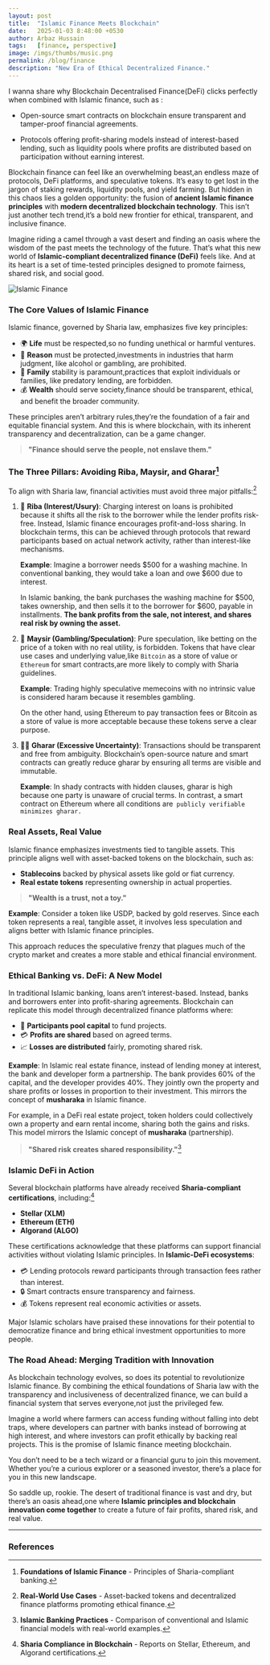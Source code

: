 ```yaml
---
layout: post
title:  "Islamic Finance Meets Blockchain"
date:   2025-01-03 8:48:00 +0530
author: Arbaz Hussain
tags:   [finance, perspective]
image: /imgs/thumbs/music.png
permalink: /blog/finance
description: "New Era of Ethical Decentralized Finance."
---
```


I wanna share why Blockchain Decentralised Finance(DeFi) clicks perfectly when combined with Islamic finance, such as :

- Open-source smart contracts on blockchain ensure transparent and tamper-proof financial agreements.

- Protocols offering profit-sharing models instead of interest-based lending, such as liquidity pools where profits are distributed based on participation without earning interest.

Blockchain finance can feel like an overwhelming beast,an endless maze of protocols, DeFi platforms, and speculative tokens. It’s easy to get lost in the jargon of staking rewards, liquidity pools, and yield farming. But hidden in this chaos lies a golden opportunity: the fusion of **ancient Islamic finance principles** with **modern decentralized blockchain technology**. This isn’t just another tech trend,it’s a bold new frontier for ethical, transparent, and inclusive finance.

Imagine riding a camel through a vast desert and finding an oasis where the wisdom of the past meets the technology of the future. That’s what this new world of **Islamic-compliant decentralized finance (DeFi)** feels like. And at its heart is a set of time-tested principles designed to promote fairness, shared risk, and social good.

![Islamic Finance](https://miro.medium.com/v2/resize:fit:1400/0*GGqnJsjPvgj_VHL5)

### The Core Values of Islamic Finance

Islamic finance, governed by Sharia law, emphasizes five key principles:
- 🌍 **Life** must be respected,so no funding unethical or harmful ventures.
- 🧬 **Reason** must be protected,investments in industries that harm judgment, like alcohol or gambling, are prohibited.
- 🤝 **Family** stability is paramount,practices that exploit individuals or families, like predatory lending, are forbidden.
- 💰 **Wealth** should serve society,finance should be transparent, ethical, and benefit the broader community.

These principles aren’t arbitrary rules,they’re the foundation of a fair and equitable financial system. And this is where blockchain, with its inherent transparency and decentralization, can be a game changer.

> **"Finance should serve the people, not enslave them."**

### The Three Pillars: Avoiding Riba, Maysir, and Gharar[^2]

To align with Sharia law, financial activities must avoid three major pitfalls:[^3]

1. 💸 **Riba (Interest/Usury)**: 
   Charging interest on loans is prohibited because it shifts all the risk to the borrower while the lender profits risk-free. Instead, Islamic finance encourages profit-and-loss sharing. In blockchain terms, this can be achieved through protocols that reward participants based on actual network activity, rather than interest-like mechanisms.

   **Example**: Imagine a borrower needs $500 for a washing machine. In conventional banking, they would take a loan and owe $600 due to interest.

   In Islamic banking, the bank purchases the washing machine for $500, takes ownership, and then sells it to the borrower for $600, payable in installments. **The bank profits from the sale, not interest, and shares real risk by owning the asset.**

2. 🎲 **Maysir (Gambling/Speculation)**: 
   Pure speculation, like betting on the price of a token with no real utility, is forbidden. Tokens that have clear use cases and underlying value,like `Bitcoin` as a store of value or `Ethereum` for smart contracts,are more likely to comply with Sharia guidelines.

   **Example**: Trading highly speculative memecoins with no intrinsic value is considered haram because it resembles gambling. 
   
   On the other hand, using Ethereum to pay transaction fees or Bitcoin as a store of value is more acceptable because these tokens serve a clear purpose.

3. 🕵️‍♂️ **Gharar (Excessive Uncertainty)**: 
   Transactions should be transparent and free from ambiguity. Blockchain’s open-source nature and smart contracts can greatly reduce gharar by ensuring all terms are visible and immutable.

   **Example**: In shady contracts with hidden clauses, gharar is high because one party is unaware of crucial terms. In contrast, a smart contract on Ethereum where all conditions are` publicly verifiable minimizes gharar.`

### Real Assets, Real Value

Islamic finance emphasizes investments tied to tangible assets. This principle aligns well with asset-backed tokens on the blockchain, such as:
- **Stablecoins** backed by physical assets like gold or fiat currency.
- **Real estate tokens** representing ownership in actual properties.

> **"Wealth is a trust, not a toy."**

**Example**: Consider a token like USDP, backed by gold reserves. Since each token represents a real, tangible asset, it involves less speculation and aligns better with Islamic finance principles.

This approach reduces the speculative frenzy that plagues much of the crypto market and creates a more stable and ethical financial environment.

### Ethical Banking vs. DeFi: A New Model

In traditional Islamic banking, loans aren’t interest-based. Instead, banks and borrowers enter into profit-sharing agreements. Blockchain can replicate this model through decentralized finance platforms where:
- 💼 **Participants pool capital** to fund projects.
- 💳 **Profits are shared** based on agreed terms.
- 📈 **Losses are distributed** fairly, promoting shared risk.

**Example**: In Islamic real estate finance, instead of lending money at interest, the bank and developer form a partnership. The bank provides 60% of the capital, and the developer provides 40%. They jointly own the property and share profits or losses in proportion to their investment. This mirrors the concept of **musharaka** in Islamic finance.

For example, in a DeFi real estate project, token holders could collectively own a property and earn rental income, sharing both the gains and risks. This model mirrors the Islamic concept of **musharaka** (partnership).

> **"Shared risk creates shared responsibility."**[^4]

### Islamic DeFi in Action

Several blockchain platforms have already received **Sharia-compliant certifications**, including:[^1]
- **Stellar (XLM)**
- **Ethereum (ETH)**
- **Algorand (ALGO)**

These certifications acknowledge that these platforms can support financial activities without violating Islamic principles. In **Islamic-DeFi ecosystems**:
- 💳 Lending protocols reward participants through transaction fees rather than interest.
- 🔒 Smart contracts ensure transparency and fairness.
- 💰 Tokens represent real economic activities or assets.

Major Islamic scholars have praised these innovations for their potential to democratize finance and bring ethical investment opportunities to more people.

### The Road Ahead: Merging Tradition with Innovation

As blockchain technology evolves, so does its potential to revolutionize Islamic finance. By combining the ethical foundations of Sharia law with the transparency and inclusiveness of decentralized finance, we can build a financial system that serves everyone,not just the privileged few.

Imagine a world where farmers can access funding without falling into debt traps, where developers can partner with banks instead of borrowing at high interest, and where investors can profit ethically by backing real projects. This is the promise of Islamic finance meeting blockchain.

You don’t need to be a tech wizard or a financial guru to join this movement. Whether you’re a curious explorer or a seasoned investor, there’s a place for you in this new landscape.

So saddle up, rookie. The desert of traditional finance is vast and dry, but there’s an oasis ahead,one where **Islamic principles and blockchain innovation come together** to create a future of fair profits, shared risk, and real value.

---

### References

[^1]: **Sharia Compliance in Blockchain** - Reports on Stellar, Ethereum, and Algorand certifications.  
[^2]: **Foundations of Islamic Finance** - Principles of Sharia-compliant banking.  
[^3]: **Real-World Use Cases** - Asset-backed tokens and decentralized finance platforms promoting ethical finance.  
[^4]: **Islamic Banking Practices** - Comparison of conventional and Islamic financial models with real-world examples.